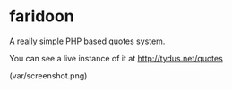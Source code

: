 faridoon
========

A really simple PHP based quotes system. 

You can see a live instance of it at http://tydus.net/quotes 

(var/screenshot.png)
